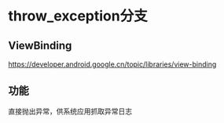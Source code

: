 # throw_exception分支

## ViewBinding
https://developer.android.google.cn/topic/libraries/view-binding

## 功能
直接抛出异常，供系统应用抓取异常日志